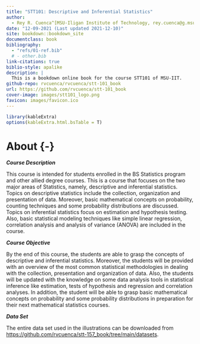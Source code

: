 ```yaml
--- 
title: "STT101: Descriptive and Inferential Statistics"
author: 
  - Rey R. Cuenca^[MSU-Iligan Institute of Technology, rey.cuenca@g.msuiit.edu.ph]
date: "12-09-2021 (Last updated 2021-12-10)"
site: bookdown::bookdown_site
documentclass: book
bibliography: 
  - "refs/01-ref.bib"
  # - other.bib
link-citations: true
biblio-style: apalike
description: |
  This is a bookdown online book for the course STT101 of MSU-IIT.
github-repo: rvcuenca/rvcuenca/stt-101_book
url: https://github.com/rvcuenca/stt-101_book
cover-image: images/stt101_logo.png
favicon: images/favicon.ico
---
```




```r
library(kableExtra)
options(kableExtra.html.bsTable = T)
```
# About {-}

___Course Description___

This course is intended for students enrolled in the BS Statistics program and other allied degree courses. 
This is a course that focuses on the two major areas of Statistics, namely, descriptive and inferential statistics. 
Topics on descriptive statistics include the collection, organization and presentation of data. 
Moreover, basic mathematical concepts on probability, counting techniques and some probability distributions are discussed. 
Topics on inferential statistics focus on estimation and hypothesis testing. 
Also, basic statistical modeling techniques like simple linear regression, correlation analysis and analysis of variance (ANOVA) are included in the course.

___Course Objective___

By the end of this course, the students are able to grasp the concepts of descriptive and inferential statistics. 
Moreover, the students will be provided with an overview of the most common statistical methodologies in dealing with the collection, presentation and organization of data. 
Also, the students will be updated with the knowledge on some data analysis tools in statistical inference like estimation, tests of hypothesis and regression and correlation analyses. 
In addition, the student will be able to grasp basic mathematical concepts on probability and some probability distributions in preparation for their next mathematical statistics courses.

___Data Set___

The entire data set used in the illustrations can be downloaded from <https://github.com/rvcuenca/stt-157_book/tree/main/datasets>.


